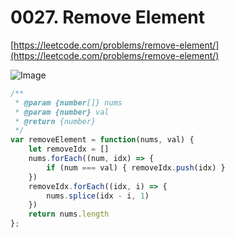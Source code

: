 
# 0027. Remove Element

[https://leetcode.com/problems/remove-element/](https://leetcode.com/problems/remove-element/)


![Image](https://i.imgur.com/j6HQnDj.png)

```javascript
/**
 * @param {number[]} nums
 * @param {number} val
 * @return {number}
 */
var removeElement = function(nums, val) {
    let removeIdx = []
    nums.forEach((num, idx) => {
        if (num === val) { removeIdx.push(idx) }
    })
    removeIdx.forEach((idx, i) => {
        nums.splice(idx - i, 1)
    })
    return nums.length
};
